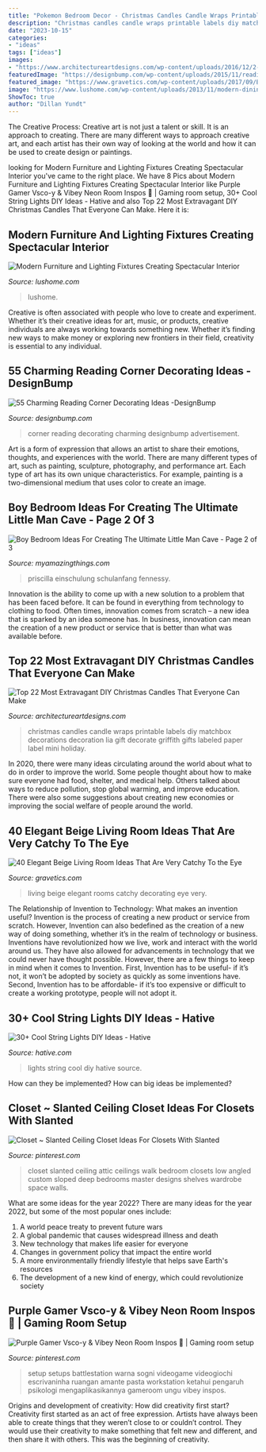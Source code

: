 ```yaml
---
title: "Pokemon Bedroom Decor - Christmas Candles Candle Wraps Printable Labels Diy Matchbox Decorations Decoration Lia Gift Decorate Griffith Gifts Labeled Paper Label Mini Holiday"
description: "Christmas candles candle wraps printable labels diy matchbox decorations decoration lia gift decorate griffith gifts labeled paper label mini holiday"
date: "2023-10-15"
categories:
- "ideas"
tags: ["ideas"]
images:
- "https://www.architectureartdesigns.com/wp-content/uploads/2016/12/2-21.jpg"
featuredImage: "https://designbump.com/wp-content/uploads/2015/11/reading-corner-nook15.jpg"
featured_image: "https://www.gravetics.com/wp-content/uploads/2017/09/Beige-and-brown-living-room-decorating-ideas.jpg"
image: "https://www.lushome.com/wp-content/uploads/2013/11/modern-dining-furniture-lighting-design.jpg"
ShowToc: true
author: "Dillan Yundt"
---
```



The Creative Process:
Creative art is not just a talent or skill. It is an approach to creating. There are many different ways to approach creative art, and each artist has their own way of looking at the world and how it can be used to create design or paintings.

	

		
looking for Modern Furniture and Lighting Fixtures Creating Spectacular Interior you've came to the right place. We have 8 Pics about Modern Furniture and Lighting Fixtures Creating Spectacular Interior like Purple Gamer Vsco-y &amp; Vibey Neon Room Inspos ️👀 | Gaming room setup, 30+ Cool String Lights DIY Ideas - Hative and also Top 22 Most Extravagant DIY Christmas Candles That Everyone Can Make. Here it is:
		
    
## Modern Furniture And Lighting Fixtures Creating Spectacular Interior

<img loading=lazy src="https://www.lushome.com/wp-content/uploads/2013/11/modern-dining-furniture-lighting-design.jpg" onerror="this.onerror=null;this.src='https://tse2.mm.bing.net/th?id=OIP.ipsFcB0nVyMOUeTG2WXx2gAAAA&amp;pid=15.1';" alt="Modern Furniture and Lighting Fixtures Creating Spectacular Interior">

_Source: lushome.com_

>lushome. 

	

Creative is often associated with people who love to create and experiment. Whether it’s their creative ideas for art, music, or products, creative individuals are always working towards something new. Whether it’s finding new ways to make money or exploring new frontiers in their field, creativity is essential to any individual.

    
## 55 Charming Reading Corner Decorating Ideas -DesignBump

<img loading=lazy src="https://designbump.com/wp-content/uploads/2015/11/reading-corner-nook15.jpg" onerror="this.onerror=null;this.src='https://tse1.mm.bing.net/th?id=OIP.jMiaANAbVp8b259YGktSxAHaLG&amp;pid=15.1';" alt="55 Charming Reading Corner Decorating Ideas -DesignBump">

_Source: designbump.com_

>corner reading decorating charming designbump advertisement. 

	

Art is a form of expression that allows an artist to share their emotions, thoughts, and experiences with the world. There are many different types of art, such as painting, sculpture, photography, and performance art. Each type of art has its own unique characteristics. For example, painting is a two-dimensional medium that uses color to create an image.

    
## Boy Bedroom Ideas For Creating The Ultimate Little Man Cave - Page 2 Of 3

<img loading=lazy src="https://myamazingthings.com/wp-content/uploads/2018/01/boys-room-ideas-10-.jpg" onerror="this.onerror=null;this.src='https://tse1.mm.bing.net/th?id=OIP.Wc9LFU854-bvUID7OtTyJwHaKX&amp;pid=15.1';" alt="Boy Bedroom Ideas For Creating The Ultimate Little Man Cave - Page 2 of 3">

_Source: myamazingthings.com_

>priscilla einschulung schulanfang fennessy. 

	

Innovation is the ability to come up with a new solution to a problem that has been faced before. It can be found in everything from technology to clothing to food. Often times, innovation comes from scratch – a new idea that is sparked by an idea someone has. In business, innovation can mean the creation of a new product or service that is better than what was available before.

    
## Top 22 Most Extravagant DIY Christmas Candles That Everyone Can Make

<img loading=lazy src="https://www.architectureartdesigns.com/wp-content/uploads/2016/12/2-21.jpg" onerror="this.onerror=null;this.src='https://tse3.mm.bing.net/th?id=OIP.iBfsFvtP1P2HTzh5OcAMvQHaKD&amp;pid=15.1';" alt="Top 22 Most Extravagant DIY Christmas Candles That Everyone Can Make">

_Source: architectureartdesigns.com_

>christmas candles candle wraps printable labels diy matchbox decorations decoration lia gift decorate griffith gifts labeled paper label mini holiday. 

	

In 2020, there were many ideas circulating around the world about what to do in order to improve the world. Some people thought about how to make sure everyone had food, shelter, and medical help. Others talked about ways to reduce pollution, stop global warming, and improve education. There were also some suggestions about creating new economies or improving the social welfare of people around the world.

    
## 40 Elegant Beige Living Room Ideas That Are Very Catchy To The Eye

<img loading=lazy src="https://www.gravetics.com/wp-content/uploads/2017/09/Beige-and-brown-living-room-decorating-ideas.jpg" onerror="this.onerror=null;this.src='https://tse3.mm.bing.net/th?id=OIP.s4ExyKjxt7Idm5FKHglWegHaJ4&amp;pid=15.1';" alt="40 Elegant Beige Living Room Ideas That Are Very Catchy To the Eye">

_Source: gravetics.com_

>living beige elegant rooms catchy decorating eye very. 

	

The Relationship of Invention to Technology: What makes an invention useful?
Invention is the process of creating a new product or service from scratch. However, Invention can also bedefined as the creation of a new way of doing something, whether it’s in the realm of technology or business. Inventions have revolutionized how we live, work and interact with the world around us. They have also allowed for advancements in technology that we could never have thought possible. 
However, there are a few things to keep in mind when it comes to Invention. First, Invention has to be useful- if it’s not, it won’t be adopted by society as quickly as some inventions have. Second, Invention has to be affordable- if it’s too expensive or difficult to create a working prototype, people will not adopt it.

    
## 30+ Cool String Lights DIY Ideas - Hative

<img loading=lazy src="https://hative.com/wp-content/uploads/2015/01/string-lights-diy-ideas/3-string-lights-diy-ideas.jpg" onerror="this.onerror=null;this.src='https://tse4.mm.bing.net/th?id=OIP.H1fqa4ryPSqFtqhvEBjTvgHaLH&amp;pid=15.1';" alt="30+ Cool String Lights DIY Ideas - Hative">

_Source: hative.com_

>lights string cool diy hative source. 

	

How can they be implemented?
How can big ideas be implemented?

    
## Closet ~ Slanted Ceiling Closet Ideas For Closets With Slanted

<img loading=lazy src="https://i.pinimg.com/736x/79/07/41/790741b23558512df51e99e6d1ddfd84.jpg" onerror="this.onerror=null;this.src='https://tse3.mm.bing.net/th?id=OIP.JNmYHXcdFuWSaUSYuSBLXgHaNK&amp;pid=15.1';" alt="Closet ~ Slanted Ceiling Closet Ideas For Closets With Slanted">

_Source: pinterest.com_

>closet slanted ceiling attic ceilings walk bedroom closets low angled custom sloped deep bedrooms master designs shelves wardrobe space walls. 

	

What are some ideas for the year 2022?
There are many ideas for the year 2022, but some of the most popular ones include: 
1. A world peace treaty to prevent future wars 
2. A global pandemic that causes widespread illness and death 
3. New technology that makes life easier for everyone 
4. Changes in government policy that impact the entire world 
5. A more environmentally friendly lifestyle that helps save Earth's resources 
6. The development of a new kind of energy, which could revolutionize society 

    
## Purple Gamer Vsco-y &amp; Vibey Neon Room Inspos ️👀 | Gaming Room Setup

<img loading=lazy src="https://i.pinimg.com/736x/0e/80/26/0e80269fcdfc120d8d64b8d5b1c6bce0.jpg" onerror="this.onerror=null;this.src='https://tse1.mm.bing.net/th?id=OIP.jVlMMMUbyHNhOJKyjQBNAQHaOA&amp;pid=15.1';" alt="Purple Gamer Vsco-y &amp; Vibey Neon Room Inspos ️👀 | Gaming room setup">

_Source: pinterest.com_

>setup setups battlestation warna sogni videogame videogiochi escrivaninha ruangan amante pasta workstation ketahui pengaruh psikologi mengaplikasikannya gameroom ungu vibey inspos. 

	

Origins and development of creativity: How did creativity first start?
Creativity first started as an act of free expression. Artists have always been able to create things that they weren’t close to or couldn’t control. They would use their creativity to make something that felt new and different, and then share it with others. This was the beginning of creativity.

